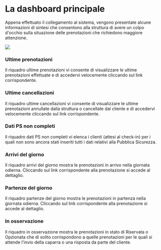 
# La dashboard principale

Appena effettuato il collegamento al sistema, vengono presentate alcune informazioni di sintesi che consentono alla struttura di avere un colpo d'occhio sulla situazione delle prenotazioni che richiedono maggiore attenzione.

![](http://localhost:3000/documents/images/dashboard-principale-003.png)

### **Ultime prenotazioni**

Il riquadro ultime prenotazioni vi consente di visualizzare le ultime prenotazioni effettuate e di accedervi velocemente cliccando sul link corrispondente.

### **Ultime cancellazioni**

Il riquadro ultime cancellazioni vi consente di visualizzare le ultime prenotazioni annullate dalla struttura o cancellate dal cliente e di accedervi velocemente cliccando sul link corrispondente.

### **Dati PS non completi**

Il riquadro dati PS non completi vi elenca i clienti (attesi al check-in) per i quali non sono ancora stati inseriti tutti i dati relativi alla Pubblica Sicurezza.

### **Arrivi del giorno**

Il riquadro arrivi del giorno mostra le prenotazioni in arrivo nella giornata odierna. Cliccando sul link corrispondente alla prenotazione si accede al dettaglio.

### **Partenze del giorno**

Il riquadro partenze del giorno mostra le prenotazioni in partenza nella giornata odierna. Cliccando sul link corrispondente alla prenotazione si accede al dettaglio.

### **In osservazione**

Il riquadro in osservazione mostra le prenotazioni in stato di Riservata o Opzionata che di solito corrispondono a quelle prenotazioni per le quali si attende l'invio della caparra o una risposta da parte del cliente.
